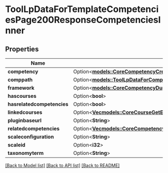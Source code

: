# ToolLpDataForTemplateCompetenciesPage200ResponseCompetenciesInner

## Properties

Name | Type | Description | Notes
------------ | ------------- | ------------- | -------------
**competency** | Option<[**models::CoreCompetencyCreateCompetency200Response**](core_competency_create_competency_200_response.md)> |  | [optional]
**comppath** | Option<[**models::ToolLpDataForCompetencySummary200ResponseComppath**](tool_lp_data_for_competency_summary_200_response_comppath.md)> |  | [optional]
**framework** | Option<[**models::CoreCompetencyDuplicateCompetencyFramework200Response**](core_competency_duplicate_competency_framework_200_response.md)> |  | [optional]
**hascourses** | Option<**bool**> | hascourses | [optional]
**hasrelatedcompetencies** | Option<**bool**> | hasrelatedcompetencies | [optional]
**linkedcourses** | Option<[**Vec<models::CoreCourseGetEnrolledCoursesByTimelineClassification200ResponseCoursesInner>**](core_course_get_enrolled_courses_by_timeline_classification_200_response_courses_inner.md)> |  | [optional]
**pluginbaseurl** | Option<**String**> | pluginbaseurl | [optional]
**relatedcompetencies** | Option<[**Vec<models::CoreCompetencyReadUserEvidence200ResponseCompetenciesInner>**](core_competency_read_user_evidence_200_response_competencies_inner.md)> |  | [optional]
**scaleconfiguration** | Option<**String**> | scaleconfiguration | [optional]
**scaleid** | Option<**i32**> | scaleid | [optional]
**taxonomyterm** | Option<**String**> | taxonomyterm | [optional]

[[Back to Model list]](../README.md#documentation-for-models) [[Back to API list]](../README.md#documentation-for-api-endpoints) [[Back to README]](../README.md)


